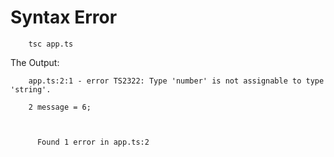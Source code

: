 # Syntax Error

		tsc app.ts

The Output:

		app.ts:2:1 - error TS2322: Type 'number' is not assignable to type 'string'.

		2 message = 6;
  ~~~~~~~


		Found 1 error in app.ts:2